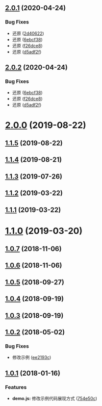 ## [2.0.1](https://github.com/tinper-bee/bee-dnd/compare/v3.0.1...v2.0.1) (2020-04-24)


### Bug Fixes

* 还原 ([2d40622](https://github.com/tinper-bee/bee-dnd/commit/2d40622d16e3b36eff332ae26a0ef1b54333bab9))
* 还原 ([6ebcf38](https://github.com/tinper-bee/bee-dnd/commit/6ebcf38b91fa8e5811d7f4e44ac6e6ac3cb480e4))
* 还原 ([f26dce8](https://github.com/tinper-bee/bee-dnd/commit/f26dce856897928c57cd9545726eabf8d29cf7fd))
* 还原 ([d5adf2f](https://github.com/tinper-bee/bee-dnd/commit/d5adf2f1c5e393401e0c765b27ec31cd6773ff02))



## [2.0.2](https://github.com/tinper-bee/bee-dnd/compare/v3.0.1...v2.0.2) (2020-04-24)


### Bug Fixes

* 还原 ([6ebcf38](https://github.com/tinper-bee/bee-dnd/commit/6ebcf38b91fa8e5811d7f4e44ac6e6ac3cb480e4))
* 还原 ([f26dce8](https://github.com/tinper-bee/bee-dnd/commit/f26dce856897928c57cd9545726eabf8d29cf7fd))
* 还原 ([d5adf2f](https://github.com/tinper-bee/bee-dnd/commit/d5adf2f1c5e393401e0c765b27ec31cd6773ff02))



<a name="2.0.0"></a>
# [2.0.0](https://github.com/tinper-bee/bee-dnd/compare/v1.1.5...v2.0.0) (2019-08-22)



<a name="1.1.5"></a>
## [1.1.5](https://github.com/tinper-bee/bee-dnd/compare/v1.1.4...v1.1.5) (2019-08-22)



<a name="1.1.4"></a>
## [1.1.4](https://github.com/tinper-bee/bee-dnd/compare/v1.1.3...v1.1.4) (2019-08-21)



<a name="1.1.3"></a>
## [1.1.3](https://github.com/tinper-bee/bee-dnd/compare/v1.1.2...v1.1.3) (2019-07-26)



<a name="1.1.2"></a>
## [1.1.2](https://github.com/tinper-bee/bee-dnd/compare/v1.1.1...v1.1.2) (2019-03-22)



<a name="1.1.1"></a>
## [1.1.1](https://github.com/tinper-bee/bee-dnd/compare/v1.1.0...v1.1.1) (2019-03-22)



<a name="1.1.0"></a>
# [1.1.0](https://github.com/tinper-bee/bee-dnd/compare/v1.0.7...v1.1.0) (2019-03-20)



<a name="1.0.7"></a>
## [1.0.7](https://github.com/tinper-bee/bee-dnd/compare/v1.0.6...v1.0.7) (2018-11-06)



<a name="1.0.6"></a>
## [1.0.6](https://github.com/tinper-bee/bee-dnd/compare/v1.0.5...v1.0.6) (2018-11-06)



<a name="1.0.5"></a>
## [1.0.5](https://github.com/tinper-bee/bee-dnd/compare/v1.0.4...v1.0.5) (2018-09-27)



<a name="1.0.4"></a>
## [1.0.4](https://github.com/tinper-bee/bee-dnd/compare/v1.0.3...v1.0.4) (2018-09-19)



<a name="1.0.3"></a>
## [1.0.3](https://github.com/tinper-bee/bee-dnd/compare/v1.0.2...v1.0.3) (2018-09-19)



<a name="1.0.2"></a>
## [1.0.2](https://github.com/tinper-bee/bee-dnd/compare/v1.0.1...v1.0.2) (2018-05-02)


### Bug Fixes

* 修改示例 ([ee2193c](https://github.com/tinper-bee/bee-dnd/commit/ee2193c))



<a name="1.0.1"></a>
## [1.0.1](https://github.com/tinper-bee/bee-dnd/compare/754e50c...v1.0.1) (2018-01-16)


### Features

* **demo.js:** 修改示例代码展现方式 ([754e50c](https://github.com/tinper-bee/bee-dnd/commit/754e50c))



